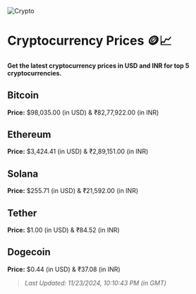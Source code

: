 
![Crypto](https://www.techguide.com.au/wp-content/uploads/2020/11/crypto3.jpeg)

# Cryptocurrency Prices 🪙📈

#### Get the latest cryptocurrency prices in USD and INR for top 5 cryptocurrencies.

## Bitcoin

**Price:** $98,035.00 (in USD) & ₹82,77,922.00 (in INR)

## Ethereum

**Price:** $3,424.41 (in USD) & ₹2,89,151.00 (in INR)

## Solana

**Price:** $255.71 (in USD) & ₹21,592.00 (in INR)

## Tether

**Price:** $1.00 (in USD) & ₹84.52 (in INR)

## Dogecoin

**Price:** $0.44 (in USD) & ₹37.08 (in INR)

> _Last Updated: 11/23/2024, 10:10:43 PM (in GMT)_
